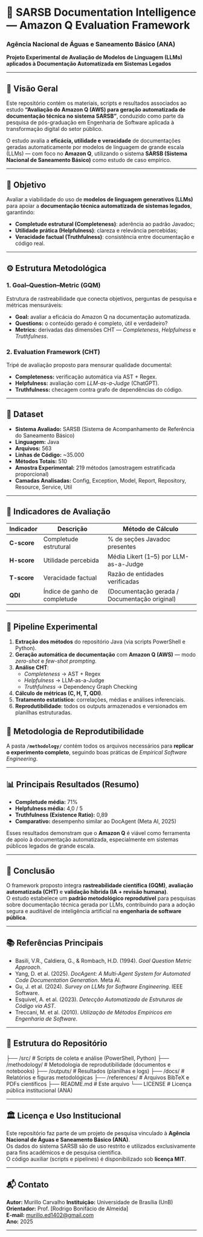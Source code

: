 # 📘 SARSB Documentation Intelligence — Amazon Q Evaluation Framework

### Agência Nacional de Águas e Saneamento Básico (ANA)  
**Projeto Experimental de Avaliação de Modelos de Linguagem (LLMs) aplicados à Documentação Automatizada em Sistemas Legados**

---

## 🧩 Visão Geral
Este repositório contém os materiais, scripts e resultados associados ao estudo **“Avaliação do Amazon Q (AWS) para geração automatizada de documentação técnica no sistema SARSB”**, conduzido como parte da pesquisa de pós-graduação em Engenharia de Software aplicada à transformação digital do setor público.

O estudo avalia a **eficácia, utilidade e veracidade** de documentações geradas automaticamente por modelos de linguagem de grande escala (LLMs) — com foco no **Amazon Q**, utilizando o sistema **SARSB (Sistema Nacional de Saneamento Básico)** como estudo de caso empírico.

---

## 🧠 Objetivo
Avaliar a viabilidade do uso de **modelos de linguagem generativos (LLMs)** para apoiar a **documentação técnica automatizada de sistemas legados**, garantindo:
- **Completude estrutural (Completeness)**: aderência ao padrão Javadoc;  
- **Utilidade prática (Helpfulness)**: clareza e relevância percebidas;  
- **Veracidade factual (Truthfulness)**: consistência entre documentação e código real.

---

## ⚙️ Estrutura Metodológica

### **1. Goal–Question–Metric (GQM)**
Estrutura de rastreabilidade que conecta objetivos, perguntas de pesquisa e métricas mensuráveis:
- **Goal:** avaliar a eficácia do Amazon Q na documentação automatizada.  
- **Questions:** o conteúdo gerado é completo, útil e verdadeiro?  
- **Metrics:** derivadas das dimensões CHT — *Completeness*, *Helpfulness* e *Truthfulness*.

### **2. Evaluation Framework (CHT)**
Tripé de avaliação proposto para mensurar qualidade documental:
- **Completeness:** verificação automática via AST + Regex.  
- **Helpfulness:** avaliação com *LLM-as-a-Judge* (ChatGPT).  
- **Truthfulness:** checagem contra grafo de dependências do código.

---

## 🧮 Dataset

- **Sistema Avaliado:** SARSB (Sistema de Acompanhamento de Referência do Saneamento Básico)  
- **Linguagem:** Java  
- **Arquivos:** 563  
- **Linhas de Código:** ~35.000  
- **Métodos Totais:** 510  
- **Amostra Experimental:** 219 métodos (amostragem estratificada proporcional)  
- **Camadas Analisadas:** Config, Exception, Model, Report, Repository, Resource, Service, Util  

---

## 🧾 Indicadores de Avaliação

| Indicador | Descrição | Método de Cálculo |
|------------|------------|------------------|
| **C-score** | Completude estrutural | % de seções Javadoc presentes |
| **H-score** | Utilidade percebida | Média Likert (1–5) por LLM-as-a-Judge |
| **T-score** | Veracidade factual | Razão de entidades verificadas |
| **QDI** | Índice de ganho de completude | (Documentação gerada / Documentação original) |

---

## 🧰 Pipeline Experimental

1. **Extração dos métodos** do repositório Java (via scripts PowerShell e Python).  
2. **Geração automática de documentação** com **Amazon Q (AWS)** — modo *zero-shot* e *few-shot prompting*.  
3. **Análise CHT**:
   - *Completeness* → AST + Regex  
   - *Helpfulness* → LLM-as-a-Judge  
   - *Truthfulness* → Dependency Graph Checking  
4. **Cálculo de métricas (C, H, T, QDI)**.  
5. **Tratamento estatístico**: correlações, médias e análises inferenciais.  
6. **Reprodutibilidade**: todos os outputs armazenados e versionados em planilhas estruturadas.

## 🧪 Metodologia de Reprodutibilidade

A pasta **`/methodology/`** contém todos os arquivos necessários para **replicar o experimento completo**, seguindo boas práticas de *Empirical Software Engineering*.  

---

## 📊 Principais Resultados (Resumo)

- **Completude média:** 71%  
- **Helpfulness média:** 4,0 / 5  
- **Truthfulness (Existence Ratio):** 0,89  
- **Comparativo:** desempenho similar ao DocAgent (Meta AI, 2025)

Esses resultados demonstram que o **Amazon Q** é viável como ferramenta de apoio à documentação automatizada, especialmente em sistemas públicos legados de grande escala.

---

## 🧭 Conclusão
O framework proposto integra **rastreabilidade científica (GQM)**, **avaliação automatizada (CHT)** e **validação híbrida (IA + revisão humana)**.  
O estudo estabelece um **padrão metodológico reprodutível** para pesquisas sobre documentação técnica gerada por LLMs, contribuindo para a adoção segura e auditável de inteligência artificial na **engenharia de software pública**.

---

## 📚 Referências Principais
- Basili, V.R., Caldiera, G., & Rombach, H.D. (1994). *Goal Question Metric Approach*.  
- Yang, D. et al. (2025). *DocAgent: A Multi-Agent System for Automated Code Documentation Generation*. Meta AI.  
- Gu, J. et al. (2024). *Survey on LLMs for Software Engineering*. IEEE Software.  
- Esquivel, A. et al. (2023). *Detecção Automatizada de Estruturas de Código via AST*.  
- Treccani, M. et al. (2010). *Utilização de Métodos Empíricos em Engenharia de Software*.

---

## 🧩 Estrutura do Repositório

├── /src/ # Scripts de coleta e análise (PowerShell, Python)
├── /methodology/ # Metodologia de reprodutibilidade (documentos e notebooks)
├── /outputs/ # Resultados (planilhas e logs)
├── /docs/ # Relatórios e figuras metodológicas
├── /references/ # Arquivos BibTeX e PDFs científicos
├── README.md # Este arquivo
└── LICENSE # Licença pública institucional (ANA)


---

## 🏛️ Licença e Uso Institucional
Este repositório faz parte de um projeto de pesquisa vinculado à **Agência Nacional de Águas e Saneamento Básico (ANA)**.  
Os dados do sistema SARSB são de uso restrito e utilizados exclusivamente para fins acadêmicos e de pesquisa científica.  
O código auxiliar (scripts e pipelines) é disponibilizado sob **licença MIT**.

---

## 📬 Contato
**Autor:** Murillo Carvalho 
**Instituição:** Universidade de Brasília (UnB)  
**Orientador:** Prof. [Rodrigo Bonifácio de Almeida]  
**E-mail:** murillo.ed1402@gmail.com  
**Ano:** 2025  

---
